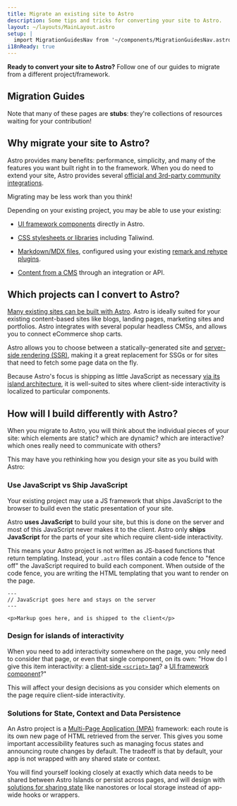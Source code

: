 ```yaml
---
title: Migrate an existing site to Astro
description: Some tips and tricks for converting your site to Astro.
layout: ~/layouts/MainLayout.astro
setup: |
  import MigrationGuidesNav from '~/components/MigrationGuidesNav.astro';
i18nReady: true
---
```


**Ready to convert your site to Astro?** Follow one of our guides to migrate from a different project/framework.

## Migration Guides

<MigrationGuidesNav />

Note that many of these pages are **stubs**: they're collections of resources waiting for your contribution!

## Why migrate your site to Astro?

Astro provides many benefits: performance, simplicity, and many of the features you want built right in to the framework. When you do need to extend your site, Astro provides several [official and 3rd-party community integrations](https://astro.build/integrations).

Migrating may be less work than you think!

Depending on your existing project, you may be able to use your existing:

- [UI framework components](/en/core-concepts/framework-components/) directly in Astro. 

- [CSS stylesheets or libraries](/en/guides/styling/) including Taliwind. 

- [Markdown/MDX files](/en/guides/markdown-content/), configured using your existing [remark and rehype plugins](/en/guides/markdown-content/#configuring-markdown-and-mdx).

- [Content from a CMS](/en/guides/cms/) through an integration or API.


## Which projects can I convert to Astro?

[Many existing sites can be built with Astro](/en/concepts/why-astro/). Astro is ideally suited for your existing content-based sites like blogs, landing pages, marketing sites and portfolios. Astro integrates with several popular headless CMSs, and allows you to connect eCommerce shop carts.

Astro allows you to choose between a statically-generated site and [server-side rendering (SSR)](/en/guides/server-side-rendering/), making it a great replacement for SSGs or for sites that need to fetch some page data on the fly.

Because Astro's focus is shipping as little JavaScript as necessary [via its island architecture](/en/concepts/islands/#what-is-an-astro-island), it is well-suited to sites where client-side interactivity is localized to particular components.

## How will I build differently with Astro?

When you migrate to Astro, you will think about the individual pieces of your site: which elements are static? which are dynamic? which are interactive? which ones really need to communicate with others?

This may have you rethinking how you design your site as you build with Astro:

### Use JavaScript vs Ship JavaScript

Your existing project may use a JS framework that ships JavaScript to the browser to build even the static presentation of your site.

Astro **uses JavaScript** to build your site, but this is done on the server and most of this JavaScript never makes it to the client. Astro only **ships JavaScript** for the parts of your site which require client-side interactivity.

This means your Astro project is not written as JS-based functions that return templating. Instead, your `.astro` files contain a code fence to "fence off" the JavaScript required to build each component. When outside of the code fence, you are writing the HTML templating that you want to render on the page.

```astro
---
// JavaScript goes here and stays on the server
---

<p>Markup goes here, and is shipped to the client</p>
```

 ### Design for islands of interactivity

 When you need to add interactivity somewhere on the page, you only need to consider that page, or even that single component, on its own: "How do I give this item interactivity: a [client-side `<script>` tag](/en/guides/client-side-scripts/)? a [UI framework component](/en/core-concepts/framework-components/)?"

 This will affect your design decisions as you consider which elements on the page require client-side interactivity.
 
 ### Solutions for State, Context and Data Persistence
 
 An Astro project is a [Multi-Page Application (MPA)](/en/concepts/mpa-vs-spa/) framework: each route is its own new page of HTML retrieved from the server. This gives you some important accessibility features such as managing focus states and announcing route changes by default. The tradeoff is that by default, your app is not wrapped with any shared state or context. 
 
 You will find yourself looking closely at exactly which data needs to be shared between Astro Islands or persist across pages, and will design with [solutions for sharing state](/en/core-concepts/sharing-state/) like nanostores or local storage instead of app-wide hooks or wrappers.